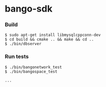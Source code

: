# bango-sdk

### Build
```
$ sudo apt-get install libmysqlcppconn-dev
$ cd build && cmake .. && make && cd ..
$ ./bin/dbserver
```

### Run tests
```
$ ./bin/bangonetwork_test
$ ./bin/bangospace_test

...
```

